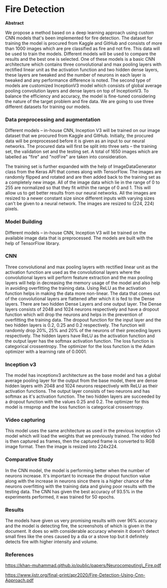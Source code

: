 # Fire Detection

**Abstract**

We propose a method based on a deep learning approach using custom CNN models that's been implemented for fire detection. The dataset for training the model is procured from Kaggle and GitHub and consists of more than 1000 images which are pre classified as fire and not fire. This data will be used to train the models. Different models will be used to compare the results and the best one is selected. One of these models is a basic CNN architecture which contains three convolutional and max pooling layers with rectified linear unit as the activation function and two hidden dense layers, these layers are tweaked and the number of neurons in each layer is tweaked and any performance difference is noted. The second type of models are customized InceptionV3 model which consists of global average pooling convolution layers and dense layers on top of InceptionV3. To balance the efficiency and accuracy, the model is fine-tuned considering the nature of the target problem and fire data. We are going to use three different datasets for training our models.

### Data preprocessing and augmentation

Different models – in-house CNN, Inception V3 will be trained on our image dataset that we procured from Kaggle and GitHub. Initially, the procured data will be preprocessed before it is given as an input to our neural networks. The procured data will first be split into three sets – the training set, the validation set and the testing set. A total of 1650 images which are labelled as &quot;fire&quot; and &quot;notFire&quot; are taken into consideration.

The training set is further expanded with the help of ImageDataGenerator class from the Keras API that comes along with TensorFlow. The images are randomly flipped and rotated and are then added back to the training set as a completely new image. All of the image data which lie in the range of 0 to 255 are normalized so that they fit within the range of 0 and 1. This will allow us to get better results from our neural networks. All the images are resized to a newer constant size since different inputs with varying sizes can&#39;t be given to a neural network. The images are resized to (224, 224) pixels.

### Model Building

Different models – in-house CNN, Inception V3 will be trained on the available image data that is preprocessed. The models are built with the help of TensorFlow library.

### CNN

Three convolutional and max pooling layers with rectified linear unit as the activation function are used as the convolutional layers where the convolutional layers will perform feature extraction and the max pooling layers will help in decreasing the memory usage of the model and also help in avoiding overfitting the training data. Using ReLU as the activation function helps in making the data more non-linear. The data that comes out of the convolutional layers are flattened after which it is fed to the Dense layers. There are two hidden Dense Layers and one output layer. The Dense layers consists of 2048 and 1024 neurons respectively and have a dropout function which will drop the neurons and helps in the prevention of overfitting the training data. The dropout function for the input layer and the two hidden layers is 0.2, 0.25 and 0.2 respectively. The function will randomly drop 20%, 25% and 20% of the neurons of their preceding layers respectively. The hidden layers have ReLU as the activation function and the output layer has the softmax activation function. The loss function is categorical crossentropy. The optimizer for the loss function is the Adam optimizer with a learning rate of 0.0001. 

### Inception v3

The model has inceptionv3 architecture as the base model and has a global average pooling layer for the output from the base model, there are dense hidden layers with 2048 and 1024 neurons respectively with ReLU as their activation functions. The output layer consists of two neurons and has softmax as it&#39;s activation function. The two hidden layers are succeeded by a dropout function with the values 0.25 and 0.2. The optimizer for this model is rmsprop and the loss function is categorical crossentropy.

### Video capturing

This model uses the same architecture as used in the previous inception v3 model which will load the weights that we previously trained. The video fed is then captured as frames, then the captured frame is converted to RGB image format. Then the image is resized into 224x224.

### Comparative Study

In the CNN model, the model is performing better when the number of neurons increase. It&#39;s important to increase the dropout function value along with the increase in neurons since there is a higher chance of the neurons overfitting with the training data and giving poor results with the testing data. The CNN has given the best accuracy of 93.5% in the experiments performed, it was trained for 50 epochs.

### Results

The models have given us very promising results with over 96% accuracy and the model is detecting fire, the screenshots of which is given in the document. It does so with considerable accuracy wherein it doesn&#39;t detect small fires like the ones caused by a dia or a stove top but it definitely detects fire with higher intensity and volume. 

### References

https://khan-muhammad.github.io/public/papers/Neurocomputing\_Fire.pdf

https://www.ijstr.org/final-print/apr2020/Fire-Detection-Using-Cnn-Approach.pdf